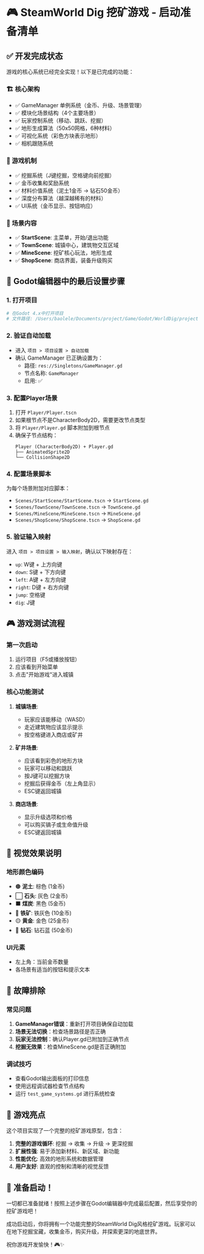 # 🎮 SteamWorld Dig 挖矿游戏 - 启动准备清单

## ✅ 开发完成状态
游戏的核心系统已经完全实现！以下是已完成的功能：

### 🏗️ 核心架构
- ✅ GameManager 单例系统（金币、升级、场景管理）
- ✅ 模块化场景结构（4个主要场景）
- ✅ 玩家控制系统（移动、跳跃、挖掘）
- ✅ 地形生成算法（50x50网格，6种材料）
- ✅ 可视化系统（彩色方块表示地形）
- ✅ 相机跟随系统

### 🎯 游戏机制
- ✅ 挖掘系统（J键挖掘，空格键向前挖掘）
- ✅ 金币收集和奖励系统
- ✅ 材料价值系统（泥土1金币 → 钻石50金币）
- ✅ 深度分布算法（越深越稀有的材料）
- ✅ UI系统（金币显示、按钮响应）

### 🎨 场景内容
- ✅ **StartScene**: 主菜单，开始/退出功能
- ✅ **TownScene**: 城镇中心，建筑物交互区域
- ✅ **MineScene**: 挖矿核心玩法，地形生成
- ✅ **ShopScene**: 商店界面，装备升级购买

## 🚀 Godot编辑器中的最后设置步骤

### 1. 打开项目
```bash
# 在Godot 4.x中打开项目
# 文件路径: /Users/baolele/Documents/project/Game/Godot/WorldDig/project.godot
```

### 2. 验证自动加载
- 进入 `项目 > 项目设置 > 自动加载`
- 确认 GameManager 已正确设置为：
  - 路径: `res://Singletons/GameManager.gd`
  - 节点名称: `GameManager`
  - 启用: ✅

### 3. 配置Player场景
1. 打开 `Player/Player.tscn`
2. 如果根节点不是CharacterBody2D，需要更改节点类型
3. 将 `Player/Player.gd` 脚本附加到根节点
4. 确保子节点结构：
   ```
   Player (CharacterBody2D) + Player.gd
   ├── AnimatedSprite2D
   └── CollisionShape2D
   ```

### 4. 配置场景脚本
为每个场景附加对应脚本：
- `Scenes/StartScene/StartScene.tscn` → `StartScene.gd`
- `Scenes/TownScene/TownScene.tscn` → `TownScene.gd`
- `Scenes/MineScene/MineScene.tscn` → `MineScene.gd`
- `Scenes/ShopScene/ShopScene.tscn` → `ShopScene.gd`

### 5. 验证输入映射
进入 `项目 > 项目设置 > 输入映射`，确认以下映射存在：
- `up`: W键 + 上方向键
- `down`: S键 + 下方向键  
- `left`: A键 + 左方向键
- `right`: D键 + 右方向键
- `jump`: 空格键
- `dig`: J键

## 🎮 游戏测试流程

### 第一次启动
1. 运行项目（F5或播放按钮）
2. 应该看到开始菜单
3. 点击"开始游戏"进入城镇

### 核心功能测试
1. **城镇场景**:
   - 玩家应该能移动（WASD）
   - 走近建筑物应该显示提示
   - 按空格键进入商店或矿井

2. **矿井场景**:
   - 应该看到彩色的地形方块
   - 玩家可以移动和跳跃
   - 按J键可以挖掘方块
   - 挖掘后获得金币（左上角显示）
   - ESC键返回城镇

3. **商店场景**:
   - 显示升级选项和价格
   - 可以购买镐子或生命值升级
   - ESC键返回城镇

## 🎨 视觉效果说明

### 地形颜色编码
- 🟤 **泥土**: 棕色 (1金币)
- ⬜ **石头**: 灰色 (2金币)
- ⬛ **煤炭**: 黑色 (5金币)
- 🔘 **铁矿**: 铁灰色 (10金币)
- 🟡 **黄金**: 金色 (25金币)
- 🔵 **钻石**: 钻石蓝 (50金币)

### UI元素
- 左上角：当前金币数量
- 各场景有适当的按钮和提示文本

## 🔧 故障排除

### 常见问题
1. **GameManager错误**：重新打开项目确保自动加载
2. **场景无法切换**：检查场景路径是否正确
3. **玩家无法控制**：确认Player.gd已附加到正确节点
4. **挖掘无效果**：检查MineScene.gd是否正确附加

### 调试技巧
- 查看Godot输出面板的打印信息
- 使用远程调试器检查节点结构
- 运行 `test_game_systems.gd` 进行系统检查

## 🌟 游戏亮点

这个项目实现了一个完整的挖矿游戏原型，包含：

1. **完整的游戏循环**: 挖掘 → 收集 → 升级 → 更深挖掘
2. **扩展性强**: 易于添加新材料、新区域、新功能
3. **性能优化**: 高效的地形系统和数据管理
4. **用户友好**: 直观的控制和清晰的视觉反馈

## 🚀 准备启动！

一切都已准备就绪！按照上述步骤在Godot编辑器中完成最后配置，然后享受你的挖矿游戏吧！

成功启动后，你将拥有一个功能完整的SteamWorld Dig风格挖矿游戏。玩家可以在地下挖掘宝藏，收集金币，购买升级，并探索更深的地底世界。

祝你游戏开发愉快！🎮✨
